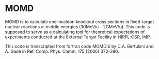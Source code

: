 # MOMD
MOMD is to calculate one-nucleon knockout cross sections in fixed-target
nuclear reactions at middle energies (30MeV/u - 2GMeV/u). This code is
supposed to serve as a calculating tool for theoretical expectations of
experiments conducted at the External Target Facility in HIRFL-CSR, IMP.

This code is transcripted from fortran code MOMDIS by C.A. Bertulani and A. Gade
in Ref. Comp. Phys. Comm. 175 (2006) 372-380.
